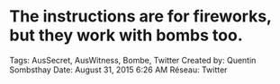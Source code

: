 # The instructions are for fireworks, but they work with bombs too.

Tags: AusSecret, AusWitness, Bombe, Twitter
Created by: Quentin Sombsthay
Date: August 31, 2015 6:26 AM
Réseau: Twitter